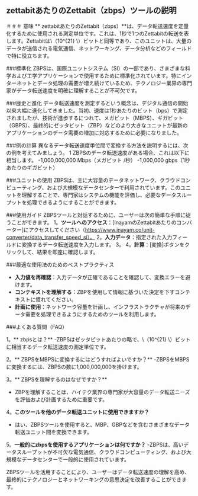 ## zettabitあたりのZettabit（zbps）ツールの説明

＃＃＃ 意味
** zettabitあたりのZettabit（zbps）**は、データ転送速度を定量化するために使用される測定単位です。これは、1秒で1つのZettabitの転送を表します。Zettabitは\（10^{21} \）ビットと同等であり、このユニットは、大量のデータが送信される電気通信、ネットワーキング、データ分析などのフィールドで特に役立ちます。

###標準化
ZBPSは、国際ユニットシステム（SI）の一部であり、さまざまな科学および工学アプリケーションで使用するために標準化されています。特にインターネットとデータ処理の需要が増え続けているため、テクノロジー業界の専門家がデータ転送速度を明確に理解することが不可欠です。

###歴史と進化
データ転送速度を測定するという概念は、デジタル通信の開始以来大幅に進化してきました。当初、速度は1秒あたりのビット（bps）で測定されましたが、技術が進歩するにつれて、メガビット（MBPS）、ギガビット（GBPS）、最終的にゼッタビット（ZBP）などのより大きなユニットが最新のアプリケーションのデータ需要の増加に対応するために必要になりました。

###例の計算
異なるデータ転送速度単位間で変換する方法を説明するには、次の例を考えてみましょう。
1 ZBPSのデータ転送速度がある場合、これは以下に相当します。
-1,000,000,000 Mbps（メガビット /秒）
-1,000,000 gbps（1秒あたりのギガビット）

###ユニットの使用
ZBPSは、主に大容量のデータネットワーク、クラウドコンピューティング、および大規模なデータセンターで利用されています。このユニットを理解することで、専門家はシステムの機能を評価し、必要なデータスループットを処理できるようにすることができます。

###使用ガイド
ZBPSツールと対話するために、ユーザーは次の簡単な手順に従うことができます。
1。**ツールへのアクセス**：[InayamのZettabitあたりのコンバーター]にアクセスしてください（https://www.inayam.co/unit-converter/data_transfer_speed_si）。
2。**入力データ**：指定された入力フィールドに変換するデータ転送速度を入力します。
3。
4。**計算**：[変換]ボタンをクリックして、結果を即座に確認します。

###最適な使用法のためのベストプラクティス
-  **入力値を再確認**：入力データが正確であることを確認して、変換エラーを避けます。
-  **コンテキストを理解する**：ZBPを使用して情報に基づいた決定を下すコンテキストに慣れてください。
-  **計画に使用**：ネットワーク容量を計画し、インフラストラクチャが将来のデータ需要を処理できるようにするためのツールを利用します。

###よくある質問（FAQ）

1。** zbpsとは？**
-ZBPSはゼッタビットあたりの略で、\（10^{21} \）ビットに相当するデータ転送速度の測定単位です。

2。** ZBPSをMBPSに変換するにはどうすればよいですか？**
-ZBPSをMBPSに変換するには、ZBPSの数に1,000,000,000を掛けます。

3。** ZBPSを理解するのはなぜですか？**
-  ZBPを理解することは、ハイテク業界の専門家が大容量のデータ転送ニーズを評価および計画するために重要です。

4。**このツールを他のデータ転送ユニットに使用できますか？**
- はい、ZBPSツールを使用すると、MBP、GBPなどを含むさまざまなデータ転送ユニット間を変換できます。

5。**一般的にzbpsを使用するアプリケーションは何ですか？**
-ZBPSは、高いデータスループットが不可欠な電気通信、クラウドコンピューティング、および大規模なデータセンターで一般的に使用されています。

ZBPSツールを活用することにより、ユーザーはデータ転送速度の理解を高め、最終的にテクノロジーとネットワーキングの意思決定を改善することができます。